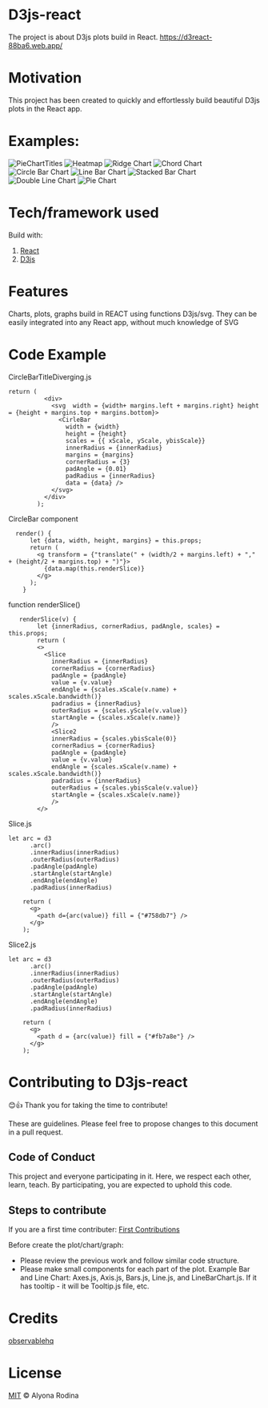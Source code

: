 # D3js-react
The project is about D3js plots build in React.
https://d3react-88ba6.web.app/

# Motivation
This project has been created to quickly and effortlessly build beautiful D3js plots in the React app.


# Examples:
![PieChartTitles](/public/Heatmap.png?raw=true)
![Heatmap](/public/Heatmap.png?raw=true)
![Ridge Chart](/public/RidgeChart.png?raw=true)
![Chord Chart](/public/ChordChart.png?raw=true)
![Circle Bar Chart](/public/CircleBarChart.png?raw=true)
![Line Bar Chart](/public/LineBarChart.png?raw=true)
![Stacked Bar Chart](/public/StackedBarChart.png?raw=true)
![Double Line Chart](/public/DoubleLine.png?raw=true)
![Pie Chart](/public/PieChart.png?raw=true)

# Tech/framework used
Build with:
   1. [React](https://github.com/facebook/react)
   2. [D3js](https://github.com/d3/d3)

# Features

Charts, plots, graphs build in REACT using functions D3js/svg. 
They can be easily integrated into any React app, without much knowledge of SVG

# Code Example
CircleBarTitleDiverging.js

```
return (
          <div>
            <svg  width = {width+ margins.left + margins.right} height = {height + margins.top + margins.bottom}>
              <CirleBar
                width = {width}
                height = {height}
                scales = {{ xScale, yScale, ybisScale}}
                innerRadius = {innerRadius}
                margins = {margins}
                cornerRadius = {3}
                padAngle = {0.01}
                padRadius = {innerRadius}
                data = {data} />
            </svg>
          </div> 
        );
```
CircleBar component

```
  render() {
      let {data, width, height, margins} = this.props;
      return (
        <g transform = {"translate(" + (width/2 + margins.left) + "," + (height/2 + margins.top) + ")"}>
          {data.map(this.renderSlice)}
        </g>
      );
    }
```
function renderSlice()

```
   renderSlice(v) {
        let {innerRadius, cornerRadius, padAngle, scales} = this.props;
        return (
        <>
          <Slice
            innerRadius = {innerRadius}
            cornerRadius = {cornerRadius}
            padAngle = {padAngle}
            value = {v.value}
            endAngle = {scales.xScale(v.name) + scales.xScale.bandwidth()}
            padradius = {innerRadius}
            outerRadius = {scales.yScale(v.value)}
            startAngle = {scales.xScale(v.name)}
            />
            <Slice2
            innerRadius = {scales.ybisScale(0)}
            cornerRadius = {cornerRadius}
            padAngle = {padAngle}
            value = {v.value}
            endAngle = {scales.xScale(v.name) + scales.xScale.bandwidth()}
            padradius = {innerRadius}
            outerRadius = {scales.ybisScale(v.value)}
            startAngle = {scales.xScale(v.name)}
            />
        </>
```
Slice.js

```
let arc = d3
      .arc()
      .innerRadius(innerRadius)
      .outerRadius(outerRadius)
      .padAngle(padAngle)
      .startAngle(startAngle)
      .endAngle(endAngle)
      .padRadius(innerRadius)
    
    return (
      <g>
        <path d={arc(value)} fill = {"#758db7"} />
      </g>
    );
```
Slice2.js

```
let arc = d3
      .arc()
      .innerRadius(innerRadius)
      .outerRadius(outerRadius)
      .padAngle(padAngle)
      .startAngle(startAngle)
      .endAngle(endAngle)
      .padRadius(innerRadius)
    
    return (
      <g>
        <path d = {arc(value)} fill = {"#fb7a8e"} />
      </g>
    );
```
# Contributing to D3js-react

:blush::+1: Thank you for taking the time to contribute!

These are guidelines. Please feel free to propose changes to this document in a pull request.

## Code of Conduct

This project and everyone participating in it. Here, we respect each other, learn, teach. By participating, you are expected to uphold this code. 

## Steps to contribute

If you are a first time contributer: 
[First Contributions](https://github.com/firstcontributions/first-contributions)

Before create the plot/chart/graph:
* Please review the previous work and follow similar code structure.
* Please make small components for each part of the plot. Example Bar and Line Chart: Axes.js, Axis.js, Bars.js, Line.js, and LineBarChart.js. If it has tooltip - it will be Tooltip.js file, etc.

# Credits
[observablehq](https://observablehq.com/)

# License
[MIT](https://choosealicense.com/licenses/mit/) © Alyona Rodina



